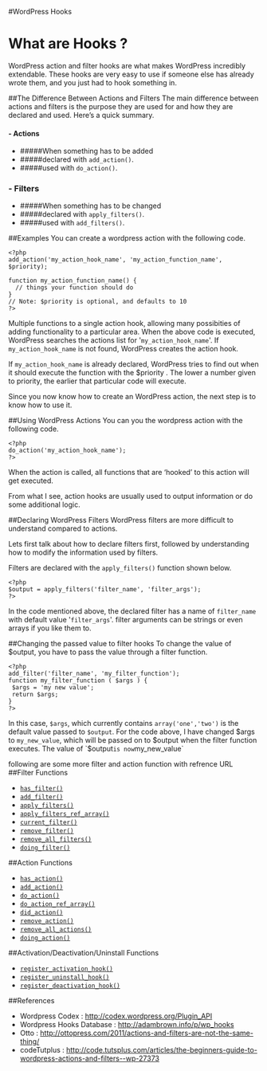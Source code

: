 #WordPress Hooks

# What are Hooks ?

WordPress action and filter hooks are what makes WordPress incredibly extendable. These hooks are very easy to use if someone else has already wrote them, and you just had to hook something in.

##The Difference Between Actions and Filters
The main difference between actions and filters is the purpose they are used for and how they are declared and used. Here’s a quick summary.

#### - Actions
 - #####When something has to be added
 - #####declared with `add_action()`.
 - #####used with `do_action()`.

### - Filters
 - #####When something has to be changed
 - #####declared with `apply_filters()`.
 - #####used with `add_filters()`.

##Examples
You can create a wordpress action with the following code.
```
<?php 
add_action('my_action_hook_name', 'my_action_function_name', $priority);

function my_action_function_name() {
  // things your function should do
}
// Note: $priority is optional, and defaults to 10
?>
```
Multiple functions to a single action hook, allowing many possibities of adding functionality to a particular area.
When the above code is executed, WordPress searches the actions list for '`my_action_hook_name`'. If `my_action_hook_name` is not found, WordPress creates the action hook.

If `my_action_hook_name` is already declared, WordPress tries to find out when it should execute the function with the $priority . The lower a number given to priority, the earlier that particular code will execute.

Since you now know how to create an WordPress action, the next step is to know how to use it.

##Using WordPress Actions
You can you the wordpress action with the following code.

```
<?php 
do_action('my_action_hook_name'); 
?>
```
When the action is called, all functions that are ‘hooked’ to this action will get executed.

From what I see, action hooks are usually used to output information or do some additional logic.

##Declaring WordPress Filters
WordPress filters are more difficult to understand compared to actions.

Lets first talk about how to declare filters first, followed by understanding how to modify the information used by filters.

Filters are declared with the `apply_filters()` function shown below.
```
<?php 
$output = apply_filters('filter_name', 'filter_args'); 
?>
```
In the code mentioned above, the declared filter has a name of `filter_name` with default value '`filter_args`'. filter arguments can be strings or even arrays if you like them to.

##Changing the passed value to filter hooks
To change the value of $output, you have to pass the value through a filter function.
```
<?php 
add_filter('filter_name', 'my_filter_function'); 
function my_filter_function ( $args ) {
 $args = 'my new value'; 
 return $args;
}
?>
```
In this case, `$args`, which currently contains `array('one','two')` is the default value passed to `$output`. For the code above, I have changed $args to `my_new_value`, which will be passed on to $output when the filter function executes. The value of `$output` is now `my_new_value`

following are some more filter and action function with refrence URL 
##Filter Functions
- [`has_filter()`]
- [`add_filter()`]
- [`apply_filters()`]
- [`apply_filters_ref_array()`]
- [`current_filter()`]
- [`remove_filter()`]
- [`remove_all_filters()`]
- [`doing_filter()`]
 
##Action Functions
- [`has_action()`]
- [`add_action()`]
- [`do_action()`]
- [`do_action_ref_array()`]
- [`did_action()`]
- [`remove_action()`]
- [`remove_all_actions()`]
- [`doing_action()`]

##Activation/Deactivation/Uninstall Functions

- [`register_activation_hook()`]
- [`register_uninstall_hook()`]
- [`register_deactivation_hook()`]



[`has_filter()`]:http://codex.wordpress.org/Function_Reference/has_filter
[`add_filter()`]:http://codex.wordpress.org/Function_Reference/add_filter
[`apply_filters()`]:http://codex.wordpress.org/Function_Reference/apply_filters
[`apply_filters_ref_array()`]:http://codex.wordpress.org/Function_Reference/apply_filters_ref_array
[`current_filter()`]:http://codex.wordpress.org/Function_Reference/current_filter
[`remove_filter()`]:http://codex.wordpress.org/Function_Reference/remove_filter
[`remove_all_filters()`]:http://codex.wordpress.org/Function_Reference/remove_all_filters
[`doing_filter()`]:https://developer.wordpress.org/reference/functions/doing_filter/

[`has_action()`]:http://codex.wordpress.org/Function_Reference/has_action
[`add_action()`]:http://codex.wordpress.org/Function_Reference/add_action
[`do_action()`]:http://codex.wordpress.org/Function_Reference/do_action
[`do_action_ref_array()`]:http://codex.wordpress.org/Function_Reference/do_action_ref_array
[`did_action()`]:http://codex.wordpress.org/Function_Reference/did_action
[`remove_action()`]:http://codex.wordpress.org/Function_Reference/remove_action
[`remove_all_actions()`]:http://codex.wordpress.org/Function_Reference/remove_all_actions
[`doing_action()`]:https://developer.wordpress.org/reference/functions/doing_action/

[`register_activation_hook()`]:http://codex.wordpress.org/Function_Reference/register_activation_hook
[`register_uninstall_hook()`]:http://codex.wordpress.org/Function_Reference/register_uninstall_hook
[`register_deactivation_hook()`]:http://codex.wordpress.org/Function_Reference/register_deactivation_hook

##References
- Wordpress Codex : http://codex.wordpress.org/Plugin_API
- Wordpress Hooks Database : http://adambrown.info/p/wp_hooks
- Otto : http://ottopress.com/2011/actions-and-filters-are-not-the-same-thing/
- codeTutplus : http://code.tutsplus.com/articles/the-beginners-guide-to-wordpress-actions-and-filters--wp-27373

